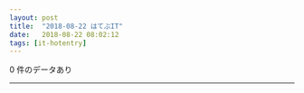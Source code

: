 ```yaml
---
layout: post
title:  "2018-08-22 はてぶIT"
date:   2018-08-22 08:02:12
tags: [it-hotentry]
---
```

0 件のデータあり

<hr>
